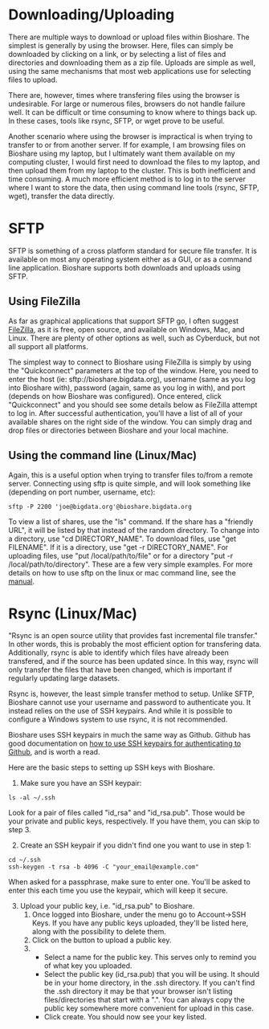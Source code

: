 Downloading/Uploading
=====================

There are multiple ways to download or upload files within Bioshare.  The simplest is generally by using the browser.  Here, files can simply be downloaded by clicking on a link, or by selecting a list of files and directories and downloading them as a zip file.  Uploads are simple as well, using the same mechanisms that most web applications use for selecting files to upload.

There are, however, times where transfering files using the browser is undesirable.  For large or numerous files, browsers do not handle failure well.  It can be difficult or time consuming to know where to things back up.  In these cases, tools like rsync, SFTP, or wget prove to be useful.

Another scenario where using the browser is impractical is when trying to transfer to or from another server.  If for example, I am browsing files on Bioshare using my laptop, but I ultimately want them available on my computing cluster, I would first need to download the files to my laptop, and then upload them from my laptop to the cluster.  This is both inefficient and time consuming.  A much more efficient method is to log in to the server where I want to store the data, then using command line tools (rsync, SFTP, wget), transfer the data directly.

SFTP
====

SFTP is something of a cross platform standard for secure file transfer.  It is available on most any operating system either as a GUI, or as a command line application.  Bioshare supports both downloads and uploads using SFTP.

Using FileZilla
---------------
As far as graphical applications that support SFTP go, I often suggest [FileZilla](https://filezilla-project.org), as it is free, open source, and available on Windows, Mac, and Linux.  There are plenty of other options as well, such as Cyberduck, but not all support all platforms.

The simplest way to connect to Bioshare using FileZilla is simply by using the "Quickconnect" parameters at the top of the window.  Here, you need to enter the host (ie: sftp://bioshare.bigdata.org), username (same as you log into Bioshare with), password (again, same as you log in with), and port (depends on how Bioshare was configured).  Once entered, click "Quickconnect" and you should see some details below as FileZilla attempt to log in.  After successful authentication, you'll have a list of all of your available shares on the right side of the window.  You can simply drag and drop files or directories between Bioshare and your local machine.

Using the command line (Linux/Mac)
----------------------------------
Again, this is a useful option when trying to transfer files to/from a remote server.  Connecting using sftp is quite simple, and will look something like (depending on port number, username, etc):
```
sftp -P 2200 'joe@bigdata.org'@bioshare.bigdata.org
```
To view a list of shares, use the "ls" command.  If the share has a "friendly URL", it will be listed by that instead of the random directory.  To change into a directory, use "cd DIRECTORY_NAME".  To download files, use "get FILENAME".  If it is a directory, use "get -r DIRECTORY_NAME".  For uploading files, use "put /local/path/to/file" or for a directory "put -r /local/path/to/directory".  These are a few very simple examples.  For more details on how to use sftp on the linux or mac command line, see the [manual](https://man.openbsd.org/sftp).

Rsync (Linux/Mac)
=================
"Rsync is an open source utility that provides fast incremental file transfer."  In other words, this is probably the most efficient option for transfering data.  Additionally, rsync is able to identify which files have already been transfered, and if the source has been updated since.  In this way, rsync will only transfer the files that have been changed, which is important if regularly updating large datasets.  

Rsync is, however, the least simple transfer method to setup.  Unlike SFTP, Bioshare cannot use your username and password to authenticate you.  It instead relies on the use of SSH keypairs.  And while it is possible to configure a Windows system to use rsync, it is not recommended.

Bioshare uses SSH keypairs in much the same way as Github.  Github has good documentation on [how to use SSH keypairs for authenticating to Github](https://help.github.com/articles/connecting-to-github-with-ssh/), and is worth a read.

Here are the basic steps to setting up SSH keys with Bioshare.

1.  Make sure you have an SSH keypair:
```
ls -al ~/.ssh
```
Look for a pair of files called "id_rsa" and "id_rsa.pub".  Those would be your private and public keys, respectively.  If you have them, you can skip to step 3.

2.  Create an SSH keypair if you didn't find one you want to use in step 1:
```
cd ~/.ssh
ssh-keygen -t rsa -b 4096 -C "your_email@example.com"
```
When asked for a passphrase, make sure to enter one.  You'll be asked to enter this each time you use the keypair, which will keep it secure.

3.  Upload your public key, i.e. "id_rsa.pub" to Bioshare.  
    1.  Once logged into Bioshare, under the menu go to Account->SSH Keys.  If you have any public keys uploaded, they'll be listed here, along with the possibility to delete them.  
    2.  Click on the button to upload a public key.
    3.  
        *  Select a name for the public key.  This serves only to remind you of what key you uploaded.
        *  Select the public key (id_rsa.pub) that you will be using.  It should be in your home directory, in the .ssh directory.  If you can't find the .ssh directory it may be that your browser isn't listing files/directories that start with a ".".  You can always copy the public key somewhere more convenient for upload in this case.
        *  Click create.  You should now see your key listed.
